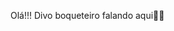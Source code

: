 Olá!!! Divo boqueteiro falando aqui🕺🎊

<!--
Sou um vagabundo muito inteligente que estuda de noite, querendo estudar de manhã, e é sobre isso🎀
- 😄 Pronomes: ele/ela
- ⚡ Só aceito agathers, flops e minorias aqui, hétero cis jamais📺 dont call my name, Alejandro
